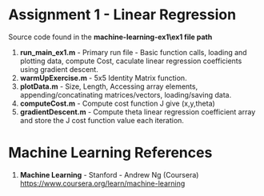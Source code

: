 #   Assignment 1 - Linear Regression	
Source code found in the **machine-learning-ex1\ex1 file path**
1.  **run_main_ex1.m** 	- Primary run file - Basic function calls, loading and plotting data, compute Cost, caculate linear regression coefficients using gradient descent.
2.  **warmUpExercise.m**	- 5x5 Identity Matrix function. 
3.  **plotData.m**	- Size, Length, Accessing array elements, appending/concatinating matrices/vectors, loading/saving data.
4.  **computeCost.m** 	- Compute cost function J give (x,y,theta)
5.  **gradientDescent.m**	- Compute theta linear regression coefficient array and store the J cost function value each iteration.  

# Machine Learning References
1.  **Machine Learning** - Stanford - Andrew Ng (Coursera)   
    https://www.coursera.org/learn/machine-learning